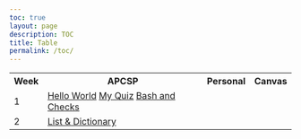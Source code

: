 ```yaml
---
toc: true
layout: page
description: TOC
title: Table
permalink: /toc/
---
```


<table>
    <tr>
     <th>Week</th>
     <th>APCSP</th>
     <th>Personal</th>
     <th>Canvas</th>
    </tr>

 <tr>
        <td>1</td>
        <td>
            <a href="{{site.baseurl}}/notebooks/hello_world">Hello World</a>
            <a href="{{site.baseurl}}/notebooks/my_quiz">My Quiz</a>
            <a href="{{site.baseurl}}/notebooks/bashandchecks">Bash and Checks</a>
        </td>
   
<tr>
        <td>2</td>
        <td>
            <a href="{{site.baseurl}}/notebooks/list_and_dictionary">List & Dictionary</a>
        </td>